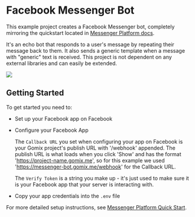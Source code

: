 # Facebook Messenger Bot

This example project creates a Facebook Messenger bot, completely
mirroring the quickstart located in [Messenger Platform docs](https://developers.facebook.com/docs/messenger-platform/guides/quick-start).

It's an echo bot that responds to a user's message by repeating their message back to them. It also sends a generic template when a message with "generic" text is received. This project is not dependent on any external libraries and can easily be extended.

![](https://cdn.gomix.com/ca73ace5-3fff-4b8f-81c5-c64452145271%2FmessengerBotGIF.gif)

## Getting Started
To get started you need to:

- Set up your Facebook app on Facebook

- Configure your Facebook App

  The `Callback URL` you set when configuring your app on Facebook is your Gomix project's publish URL with '/webhook' appended. The publish URL is what loads when you click 'Show' and has the format 'https://project-name.gomix.me', so for this example we used 'https://messenger-bot.gomix.me/webhook' for the Callback URL.

  The `Verify Token` is a string you make up - it's just used to make sure it is your Facebook app that your server is interacting with. 

- Copy your app credentials into the `.env` file

For more detailed setup instructions, see [Messenger Platform Quick Start](https://developers.facebook.com/docs/messenger-platform/guides/quick-start).